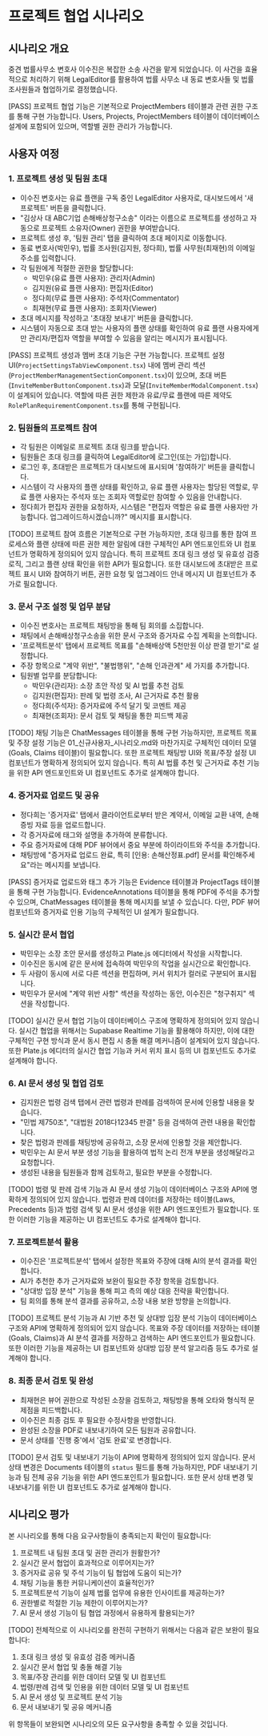 # 프로젝트 협업 시나리오

## 시나리오 개요
중견 법률사무소 변호사 이수진은 복잡한 소송 사건을 맡게 되었습니다. 이 사건을 효율적으로 처리하기 위해 LegalEditor를 활용하여 법률 사무소 내 동료 변호사들 및 법률 조사원들과 협업하기로 결정했습니다.

[PASS]
프로젝트 협업 기능은 기본적으로 ProjectMembers 테이블과 관련 권한 구조를 통해 구현 가능합니다. Users, Projects, ProjectMembers 테이블이 데이터베이스 설계에 포함되어 있으며, 역할별 권한 관리가 가능합니다.

## 사용자 여정

### 1. 프로젝트 생성 및 팀원 초대
- 이수진 변호사는 유료 플랜을 구독 중인 LegalEditor 사용자로, 대시보드에서 '새 프로젝트' 버튼을 클릭합니다.
- "김상사 대 ABC기업 손해배상청구소송" 이라는 이름으로 프로젝트를 생성하고 자동으로 프로젝트 소유자(Owner) 권한을 부여받습니다.
- 프로젝트 생성 후, '팀원 관리' 탭을 클릭하여 초대 페이지로 이동합니다.
- 동료 변호사(박민우), 법률 조사원(김지원, 정다희), 법률 사무원(최재현)의 이메일 주소를 입력합니다.
- 각 팀원에게 적절한 권한을 할당합니다:
  - 박민우(유료 플랜 사용자): 관리자(Admin)
  - 김지원(유료 플랜 사용자): 편집자(Editor)
  - 정다희(무료 플랜 사용자): 주석자(Commentator)
  - 최재현(무료 플랜 사용자): 조회자(Viewer)
- 초대 메시지를 작성하고 '초대장 보내기' 버튼을 클릭합니다.
- 시스템이 자동으로 초대 받는 사용자의 플랜 상태를 확인하여 유료 플랜 사용자에게만 관리자/편집자 역할을 부여할 수 있음을 알리는 메시지가 표시됩니다.

[PASS]
프로젝트 생성과 멤버 초대 기능은 구현 가능합니다. 프로젝트 설정 UI(`ProjectSettingsTabViewComponent.tsx`) 내에 멤버 관리 섹션(`ProjectMemberManagementSectionComponent.tsx`)이 있으며, 초대 버튼(`InviteMemberButtonComponent.tsx`)과 모달(`InviteMemberModalComponent.tsx`)이 설계되어 있습니다. 역할에 따른 권한 제한과 유료/무료 플랜에 따른 제약도 `RolePlanRequirementComponent.tsx`를 통해 구현됩니다.

### 2. 팀원들의 프로젝트 참여
- 각 팀원은 이메일로 프로젝트 초대 링크를 받습니다.
- 팀원들은 초대 링크를 클릭하여 LegalEditor에 로그인(또는 가입)합니다.
- 로그인 후, 초대받은 프로젝트가 대시보드에 표시되며 '참여하기' 버튼을 클릭합니다.
- 시스템이 각 사용자의 플랜 상태를 확인하고, 유료 플랜 사용자는 할당된 역할로, 무료 플랜 사용자는 주석자 또는 조회자 역할로만 참여할 수 있음을 안내합니다.
- 정다희가 편집자 권한을 요청하자, 시스템은 "편집자 역할은 유료 플랜 사용자만 가능합니다. 업그레이드하시겠습니까?" 메시지를 표시합니다.

[TODO]
프로젝트 참여 흐름은 기본적으로 구현 가능하지만, 초대 링크를 통한 참여 프로세스와 플랜 상태에 따른 권한 제한 알림에 대한 구체적인 API 엔드포인트와 UI 컴포넌트가 명확하게 정의되어 있지 않습니다. 특히 프로젝트 초대 링크 생성 및 유효성 검증 로직, 그리고 플랜 상태 확인을 위한 API가 필요합니다. 또한 대시보드에 초대받은 프로젝트 표시 UI와 참여하기 버튼, 권한 요청 및 업그레이드 안내 메시지 UI 컴포넌트가 추가로 필요합니다.

### 3. 문서 구조 설정 및 업무 분담
- 이수진 변호사는 프로젝트 채팅방을 통해 팀 회의를 소집합니다.
- 채팅에서 손해배상청구소송을 위한 문서 구조와 증거자료 수집 계획을 논의합니다.
- '프로젝트분석' 탭에서 프로젝트 목표를 "손해배상액 5천만원 이상 판결 받기"로 설정합니다.
- 주장 항목으로 "계약 위반", "불법행위", "손해 인과관계" 세 가지를 추가합니다.
- 팀원별 업무를 분담합니다:
  - 박민우(관리자): 소장 초안 작성 및 AI 법률 추천 검토
  - 김지원(편집자): 판례 및 법령 조사, AI 근거자료 추천 활용
  - 정다희(주석자): 증거자료에 주석 달기 및 코멘트 제공
  - 최재현(조회자): 문서 검토 및 채팅을 통한 피드백 제공

[TODO]
채팅 기능은 ChatMessages 테이블을 통해 구현 가능하지만, 프로젝트 목표 및 주장 설정 기능은 01_신규사용자_시나리오.md와 마찬가지로 구체적인 데이터 모델(Goals, Claims 테이블)이 필요합니다. 또한 프로젝트 채팅방 UI와 목표/주장 설정 UI 컴포넌트가 명확하게 정의되어 있지 않습니다. 특히 AI 법률 추천 및 근거자료 추천 기능을 위한 API 엔드포인트와 UI 컴포넌트도 추가로 설계해야 합니다.

### 4. 증거자료 업로드 및 공유
- 정다희는 '증거자료' 탭에서 클라이언트로부터 받은 계약서, 이메일 교환 내역, 손해 증빙 자료 등을 업로드합니다.
- 각 증거자료에 태그와 설명을 추가하여 분류합니다.
- 주요 증거자료에 대해 PDF 뷰어에서 중요 부분에 하이라이트와 주석을 추가합니다.
- 채팅방에 "증거자료 업로드 완료, 특히 [인용: 손해산정표.pdf] 문서를 확인해주세요"라는 메시지를 보냅니다.

[PASS]
증거자료 업로드와 태그 추가 기능은 Evidence 테이블과 ProjectTags 테이블을 통해 구현 가능합니다. EvidenceAnnotations 테이블을 통해 PDF에 주석을 추가할 수 있으며, ChatMessages 테이블을 통해 메시지를 보낼 수 있습니다. 다만, PDF 뷰어 컴포넌트와 증거자료 인용 기능의 구체적인 UI 설계가 필요합니다.

### 5. 실시간 문서 협업
- 박민우는 소장 초안 문서를 생성하고 Plate.js 에디터에서 작성을 시작합니다.
- 이수진은 동시에 같은 문서에 접속하여 박민우의 작업을 실시간으로 확인합니다.
- 두 사람이 동시에 서로 다른 섹션을 편집하며, 커서 위치가 컬러로 구분되어 표시됩니다.
- 박민우가 문서에 "계약 위반 사항" 섹션을 작성하는 동안, 이수진은 "청구취지" 섹션을 작성합니다.

[TODO]
실시간 문서 협업 기능이 데이터베이스 구조에 명확하게 정의되어 있지 않습니다. 실시간 협업을 위해서는 Supabase Realtime 기능을 활용해야 하지만, 이에 대한 구체적인 구현 방식과 문서 동시 편집 시 충돌 해결 메커니즘이 설계되어 있지 않습니다. 또한 Plate.js 에디터의 실시간 협업 기능과 커서 위치 표시 등의 UI 컴포넌트도 추가로 설계해야 합니다.

### 6. AI 문서 생성 및 협업 검토
- 김지원은 법령 검색 탭에서 관련 법령과 판례를 검색하여 문서에 인용할 내용을 찾습니다.
- "민법 제750조", "대법원 2018다12345 판결" 등을 검색하여 관련 내용을 확인합니다.
- 찾은 법령과 판례를 채팅방에 공유하고, 소장 문서에 인용할 것을 제안합니다.
- 박민우는 AI 문서 부분 생성 기능을 활용하여 법적 논리 전개 부분을 생성해달라고 요청합니다.
- 생성된 내용을 팀원들과 함께 검토하고, 필요한 부분을 수정합니다.

[TODO]
법령 및 판례 검색 기능과 AI 문서 생성 기능이 데이터베이스 구조와 API에 명확하게 정의되어 있지 않습니다. 법령과 판례 데이터를 저장하는 테이블(Laws, Precedents 등)과 법령 검색 및 AI 문서 생성을 위한 API 엔드포인트가 필요합니다. 또한 이러한 기능을 제공하는 UI 컴포넌트도 추가로 설계해야 합니다.

### 7. 프로젝트분석 활용
- 이수진은 '프로젝트분석' 탭에서 설정한 목표와 주장에 대해 AI의 분석 결과를 확인합니다.
- AI가 추천한 추가 근거자료와 보완이 필요한 주장 항목을 검토합니다.
- "상대방 입장 분석" 기능을 통해 피고 측의 예상 대응 전략을 확인합니다.
- 팀 회의를 통해 분석 결과를 공유하고, 소장 내용 보완 방향을 논의합니다.

[TODO]
프로젝트 분석 기능과 AI 기반 추천 및 상대방 입장 분석 기능이 데이터베이스 구조와 API에 명확하게 정의되어 있지 않습니다. 목표와 주장 데이터를 저장하는 테이블(Goals, Claims)과 AI 분석 결과를 저장하고 검색하는 API 엔드포인트가 필요합니다. 또한 이러한 기능을 제공하는 UI 컴포넌트와 상대방 입장 분석 알고리즘 등도 추가로 설계해야 합니다.

### 8. 최종 문서 검토 및 완성
- 최재현은 뷰어 권한으로 작성된 소장을 검토하고, 채팅방을 통해 오타와 형식적 문제점을 피드백합니다.
- 이수진은 최종 검토 후 필요한 수정사항을 반영합니다.
- 완성된 소장을 PDF로 내보내기하여 모든 팀원과 공유합니다.
- 문서 상태를 '진행 중'에서 '검토 완료'로 변경합니다.

[TODO]
문서 검토 및 내보내기 기능이 API에 명확하게 정의되어 있지 않습니다. 문서 상태 변경은 Documents 테이블의 `status` 필드를 통해 가능하지만, PDF 내보내기 기능과 팀 전체 공유 기능을 위한 API 엔드포인트가 필요합니다. 또한 문서 상태 변경 및 내보내기를 위한 UI 컴포넌트도 추가로 설계해야 합니다.

## 시나리오 평가
본 시나리오를 통해 다음 요구사항들이 충족되는지 확인이 필요합니다:

1. 프로젝트 내 팀원 초대 및 권한 관리가 원활한가?
2. 실시간 문서 협업이 효과적으로 이루어지는가?
3. 증거자료 공유 및 주석 기능이 팀 협업에 도움이 되는가?
4. 채팅 기능을 통한 커뮤니케이션이 효율적인가?
5. 프로젝트분석 기능이 실제 법률 업무에 유용한 인사이트를 제공하는가?
6. 권한별로 적절한 기능 제한이 이루어지는가?
7. AI 문서 생성 기능이 팀 협업 과정에서 유용하게 활용되는가?

[TODO]
전체적으로 이 시나리오를 완전히 구현하기 위해서는 다음과 같은 보완이 필요합니다:
1. 초대 링크 생성 및 유효성 검증 메커니즘
2. 실시간 문서 협업 및 충돌 해결 기능
3. 목표/주장 관리를 위한 데이터 모델 및 UI 컴포넌트
4. 법령/판례 검색 및 인용을 위한 데이터 모델 및 UI 컴포넌트
5. AI 문서 생성 및 프로젝트 분석 기능
6. 문서 내보내기 및 공유 메커니즘

위 항목들이 보완되면 시나리오의 모든 요구사항을 충족할 수 있을 것입니다. 